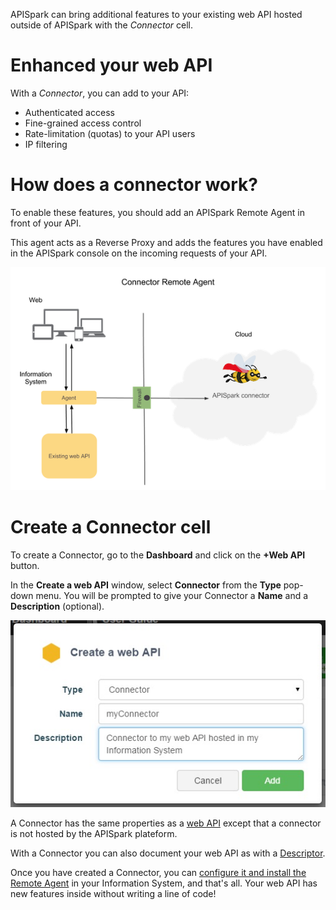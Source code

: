 
APISpark can bring additional features to your existing web API hosted outside of APISpark with the *Connector* cell.

# Enhanced your web API

With a *Connector*, you can add to your API:
* Authenticated access
* Fine-grained access control
* Rate-limitation (quotas) to your API users
* IP filtering

# How does a connector work?

To enable these features, you should add an APISpark Remote Agent in front of your API.

This agent acts as a Reverse Proxy and adds the features you have enabled in the APISpark console on the incoming requests of your API.

![APISPark remote agent](images/apispark-remote-agent.jpg "APISPark remote agent")

# Create a Connector cell

To create a Connector, go to the **Dashboard** and click on the **+Web API** button.

In the **Create a web API** window, select **Connector** from the **Type** pop-down menu. You will be prompted to give your Connector a **Name** and a **Description** (optional).

![Create a connector](images/create-connector.jpg "Create a connector")

A Connector has the same properties as a [web API](technical-resources/apispark/guide/create/overview "Web API") except that a connector is not hosted by the APISpark plateform.

With a Connector you can also document your web API as with a [Descriptor](technical-resources/apispark/guide/document/overview "Descriptor").

Once you have created a Connector, you can [configure it and install the Remote Agent](technical-resources/apispark/guide/manage/remote-agent "Remote Agent") in your Information System, and that's all. Your web API has new features inside without writing a line of code!
